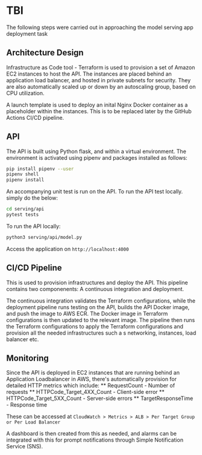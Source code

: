 # TBI
The following steps were carried out in approaching the model serving app deployment task

## Architecture Design
Infrastructure as Code tool - Terraform is used to provision a set of Amazon EC2 instances to host the API.
The instances are placed behind an application load balancer, and hosted in private subnets for security.
They are also automatically scaled up or down by an autoscaling group, based on CPU utilization.

A launch template is used to deploy an inital Nginx Docker container as a placeholder within the instances.
This is to be replaced later by the GitHub Actions CI/CD pipeline.

## API
The API is built using Python flask, and within a virtual environment. The environment is activated using pipenv and packages installed as follows:

```bash
pip install pipenv --user
pipenv shell
pipenv install
```
An accompanying unit test is run on the API. To run the API test locally. simply do the below:

```bash
cd serving/api
pytest tests
```

To run the API locally:

```bash
python3 serving/api/model.py
```

Access the application on `http://localhost:4000`

## CI/CD Pipeline
This is used to provision infrastructures and deploy the API. 
This pipeline contains two componenents: A continuous integration and deployment.

The continuous integration validates the Terraform configurations, while the deployment pipeline runs testing on the API,
builds the API Docker image, and push the image to AWS ECR. The Docker image in Terraform configurations is then updated to the relevant image.
The pipeline then runs the Terraform configurations to apply the Terraform configurations and provision all the needed infrastructures such a s networking, instances, load balancer etc.

## Monitoring
Since the API is deployed in EC2 instances that are running behind an Application Loadbalancer in AWS, there's automatically provision for detailed HTTP metrics which include:
** RequestCount - Number of requests
** HTTPCode_Target_4XX_Count - Client-side error
** HTTPCode_Target_5XX_Count - Server-side errors
** TargetResponseTime - Response time

These can be accessed at `CloudWatch > Metrics > ALB > Per Target Group or Per Load Balancer`

A dashboard is then created from this as needed, and alarms can be integrated with this for prompt notifications through Simple Notification Service (SNS).